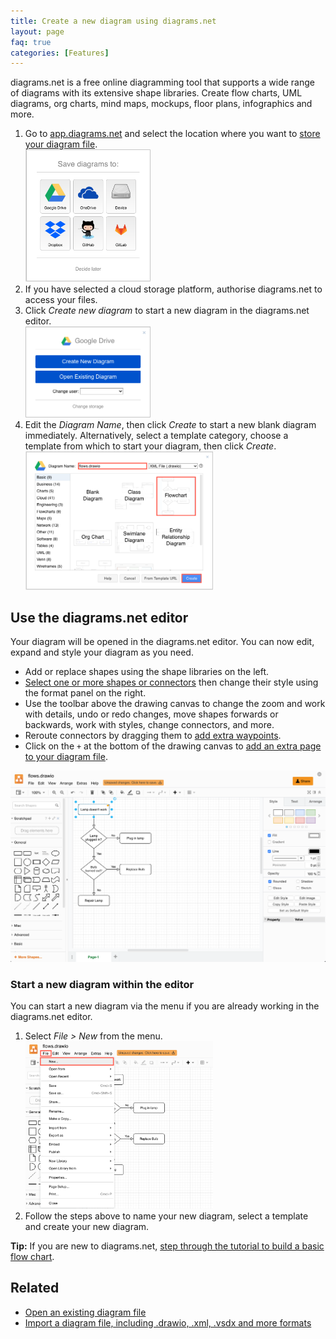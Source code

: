 ```yaml
---
title: Create a new diagram using diagrams.net
layout: page
faq: true
categories: [Features]
---
```


diagrams.net is a free online diagramming tool that supports a wide range of diagrams with its extensive shape libraries. Create flow charts, UML diagrams, org charts, mind maps, mockups, floor plans, infographics and more.

1. Go to [app.diagrams.net](https://app.diagrams.net/) and select the location where you want to [store your diagram file](/faq/doc/storage-location-select.html).
<br /><img src="/assets/img/blog/storage-locations.png" style="width=100%;max-width:200px;height:auto;" alt="Select the location where you want to save your diagram files">
2. If you have selected a cloud storage platform, authorise diagrams.net to access your files.
3. Click _Create new diagram_ to start a new diagram in the diagrams.net editor.
<br /><img src="/assets/img/blog/google-drive-dialog.png" style="width=100%;max-width:200px;height:auto;" alt="Start using diagrams.net with Google Drive">
4. Edit the _Diagram Name_, then click _Create_ to start a new blank diagram immediately. Alternatively, select a template category, choose a template from which to start your diagram, then click _Create_.
<br /><img src="/assets/img/blog/google-drive-new-diagram-dialog.png" style="width=100%;max-width:300px;height:auto;" alt="Select a template and enter a diagram name to create a new diagram in Google Drive">

## Use the diagrams.net editor

Your diagram will be opened in the diagrams.net editor. You can now edit, expand and style your diagram as you need.

* Add or replace shapes using the shape libraries on the left.
* [Select one or more shapes or connectors](/faq/doc/select-multiple-shapes.html) then change their style using the format panel on the right.
* Use the toolbar above the drawing canvas to change the zoom and work with details, undo or redo changes, move shapes forwards or backwards, work with styles, change connectors, and more.
* Reroute connectors by dragging them to [add extra waypoints](/blog/waypoints-connectors.html).
* Click on the ``+`` at the bottom of the drawing canvas to [add an extra page to your diagram file](/blog/multiple-page-diagrams.html).

<img src="/assets/img/blog/basic-flowchart-template.png" style="max-width:100%;height:auto;" alt="Start a new diagram from a template at diagrams.net">

### Start a new diagram within the editor

You can start a new diagram via the menu if you are already working in the diagrams.net editor.

1. Select _File > New_ from the menu.
<br /><img src="/assets/img/blog/file-new.png" style="width=100%;max-width:300px;height:auto;" alt="Select File > New within the diagrams.net editor to create a new diagram">
2. Follow the steps above to name your new diagram, select a template and create your new diagram.

**Tip:** If you are new to diagrams.net, [step through the tutorial to build a basic flow chart](/doc/getting-started-basic-flow-chart.html). 

## Related

* [Open an existing diagram file](/doc/faq/open-diagram-file.html)
* [Import a diagram file, including .drawio, .xml, .vsdx and more formats](/doc/faq/import-diagram.html)
